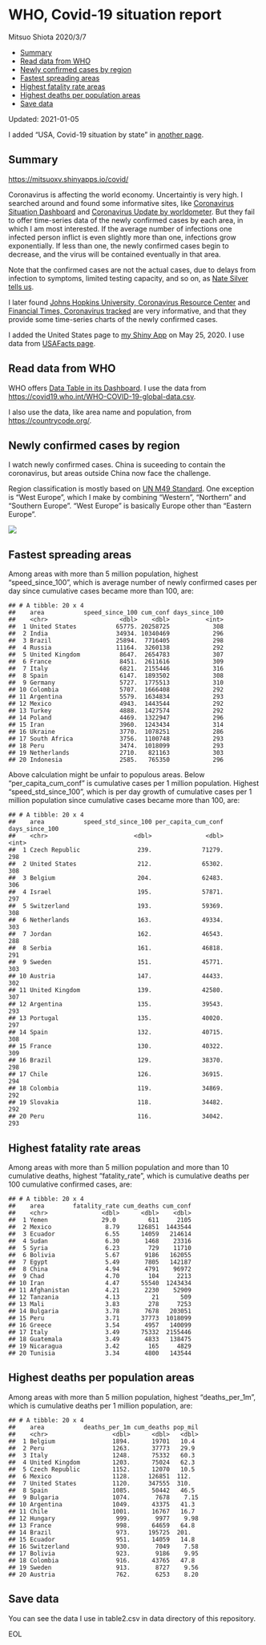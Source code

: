 WHO, Covid-19 situation report
================
Mitsuo Shiota
2020/3/7

  - [Summary](#summary)
  - [Read data from WHO](#read-data-from-who)
  - [Newly confirmed cases by region](#newly-confirmed-cases-by-region)
  - [Fastest spreading areas](#fastest-spreading-areas)
  - [Highest fatality rate areas](#highest-fatality-rate-areas)
  - [Highest deaths per population
    areas](#highest-deaths-per-population-areas)
  - [Save data](#save-data)

Updated: 2021-01-05

I added “USA, Covid-19 situation by state” in [another page](USA.md).

## Summary

<https://mitsuoxv.shinyapps.io/covid/>

Coronavirus is affecting the world economy. Uncertaintiy is very high. I
searched around and found some informative sites, like [Coronavirus
Situation
Dashboard](https://who.maps.arcgis.com/apps/opsdashboard/index.html#/c88e37cfc43b4ed3baf977d77e4a0667)
and [Coronavirus Update by
worldometer](https://www.worldometers.info/coronavirus/). But they fail
to offer time-series data of the newly confirmed cases by each area, in
which I am most interested. If the average number of infections one
infected person inflict is even slightly more than one, infections grow
exponentially. If less than one, the newly confirmed cases begin to
decrease, and the virus will be contained eventually in that area.

Note that the confirmed cases are not the actual cases, due to delays
from infection to symptoms, limited testing capacity, and so on, as
[Nate Silver tells
us](https://fivethirtyeight.com/features/coronavirus-case-counts-are-meaningless/).

I later found [Johns Hopkins University, Coronavirus Resource
Center](https://coronavirus.jhu.edu/) and [Financial Times, Coronavirus
tracked](https://www.ft.com/content/a26fbf7e-48f8-11ea-aeb3-955839e06441)
are very informative, and that they provide some time-series charts of
the newly confirmed cases.

I added the United States page to [my Shiny
App](https://mitsuoxv.shinyapps.io/covid/) on May 25, 2020. I use data
from [USAFacts
page](https://usafacts.org/visualizations/coronavirus-covid-19-spread-map/).

## Read data from WHO

WHO offers [Data Table in its Dashboard](https://covid19.who.int/table).
I use the data from
<https://covid19.who.int/WHO-COVID-19-global-data.csv>.

I also use the data, like area name and population, from
<https://countrycode.org/>.

## Newly confirmed cases by region

I watch newly confirmed cases. China is suceeding to contain the
coronavirus, but areas outside China now face the challenge.

Region classification is mostly based on [UN M49
Standard](https://unstats.un.org/unsd/methodology/m49/). One exception
is “West Europe”, which I make by combining “Western”, “Northern” and
“Southern Europe”. “West Europe” is basically Europe other than
“Eastern Europe”.

![](README_files/figure-gfm/chart-1.png)<!-- -->

## Fastest spreading areas

Among areas with more than 5 million population, highest
“speed\_since\_100”, which is average number of newly confirmed cases
per day since cumulative cases became more than 100, are:

    ## # A tibble: 20 x 4
    ##    area           speed_since_100 cum_conf days_since_100
    ##    <chr>                    <dbl>    <dbl>          <int>
    ##  1 United States           65775. 20258725            308
    ##  2 India                   34934. 10340469            296
    ##  3 Brazil                  25894.  7716405            298
    ##  4 Russia                  11164.  3260138            292
    ##  5 United Kingdom           8647.  2654783            307
    ##  6 France                   8451.  2611616            309
    ##  7 Italy                    6821.  2155446            316
    ##  8 Spain                    6147.  1893502            308
    ##  9 Germany                  5727.  1775513            310
    ## 10 Colombia                 5707.  1666408            292
    ## 11 Argentina                5579.  1634834            293
    ## 12 Mexico                   4943.  1443544            292
    ## 13 Turkey                   4888.  1427574            292
    ## 14 Poland                   4469.  1322947            296
    ## 15 Iran                     3960.  1243434            314
    ## 16 Ukraine                  3770.  1078251            286
    ## 17 South Africa             3756.  1100748            293
    ## 18 Peru                     3474.  1018099            293
    ## 19 Netherlands              2710.   821163            303
    ## 20 Indonesia                2585.   765350            296

Above calculation might be unfair to populous areas. Below
“per\_capita\_cum\_conf” is cumulative cases per 1 million population.
Highest “speed\_std\_since\_100”, which is per day growth of cumulative
cases per 1 million population since cumulative cases became more than
100, are:

    ## # A tibble: 20 x 4
    ##    area           speed_std_since_100 per_capita_cum_conf days_since_100
    ##    <chr>                        <dbl>               <dbl>          <int>
    ##  1 Czech Republic                239.              71279.            298
    ##  2 United States                 212.              65302.            308
    ##  3 Belgium                       204.              62483.            306
    ##  4 Israel                        195.              57871.            297
    ##  5 Switzerland                   193.              59369.            308
    ##  6 Netherlands                   163.              49334.            303
    ##  7 Jordan                        162.              46543.            288
    ##  8 Serbia                        161.              46818.            291
    ##  9 Sweden                        151.              45771.            303
    ## 10 Austria                       147.              44433.            302
    ## 11 United Kingdom                139.              42580.            307
    ## 12 Argentina                     135.              39543.            293
    ## 13 Portugal                      135.              40020.            297
    ## 14 Spain                         132.              40715.            308
    ## 15 France                        130.              40322.            309
    ## 16 Brazil                        129.              38370.            298
    ## 17 Chile                         126.              36915.            294
    ## 18 Colombia                      119.              34869.            292
    ## 19 Slovakia                      118.              34482.            292
    ## 20 Peru                          116.              34042.            293

## Highest fatality rate areas

Among areas with more than 5 million population and more than 10
cumulative deaths, highest “fatality\_rate”, which is cumulative deaths
per 100 cumulative confirmed cases, are:

    ## # A tibble: 20 x 4
    ##    area        fatality_rate cum_deaths cum_conf
    ##    <chr>               <dbl>      <dbl>    <dbl>
    ##  1 Yemen               29.0         611     2105
    ##  2 Mexico               8.79     126851  1443544
    ##  3 Ecuador              6.55      14059   214614
    ##  4 Sudan                6.30       1468    23316
    ##  5 Syria                6.23        729    11710
    ##  6 Bolivia              5.67       9186   162055
    ##  7 Egypt                5.49       7805   142187
    ##  8 China                4.94       4791    96972
    ##  9 Chad                 4.70        104     2213
    ## 10 Iran                 4.47      55540  1243434
    ## 11 Afghanistan          4.21       2230    52909
    ## 12 Tanzania             4.13         21      509
    ## 13 Mali                 3.83        278     7253
    ## 14 Bulgaria             3.78       7678   203051
    ## 15 Peru                 3.71      37773  1018099
    ## 16 Greece               3.54       4957   140099
    ## 17 Italy                3.49      75332  2155446
    ## 18 Guatemala            3.49       4833   138475
    ## 19 Nicaragua            3.42        165     4829
    ## 20 Tunisia              3.34       4800   143544

## Highest deaths per population areas

Among areas with more than 5 million population, highest
“deaths\_per\_1m”, which is cumulative deaths per 1 million
population, are:

    ## # A tibble: 20 x 4
    ##    area           deaths_per_1m cum_deaths pop_mil
    ##    <chr>                  <dbl>      <dbl>   <dbl>
    ##  1 Belgium                1894.      19701   10.4 
    ##  2 Peru                   1263.      37773   29.9 
    ##  3 Italy                  1248.      75332   60.3 
    ##  4 United Kingdom         1203.      75024   62.3 
    ##  5 Czech Republic         1152.      12070   10.5 
    ##  6 Mexico                 1128.     126851  112.  
    ##  7 United States          1120.     347555  310.  
    ##  8 Spain                  1085.      50442   46.5 
    ##  9 Bulgaria               1074.       7678    7.15
    ## 10 Argentina              1049.      43375   41.3 
    ## 11 Chile                  1001.      16767   16.7 
    ## 12 Hungary                 999.       9977    9.98
    ## 13 France                  998.      64659   64.8 
    ## 14 Brazil                  973.     195725  201.  
    ## 15 Ecuador                 951.      14059   14.8 
    ## 16 Switzerland             930.       7049    7.58
    ## 17 Bolivia                 923.       9186    9.95
    ## 18 Colombia                916.      43765   47.8 
    ## 19 Sweden                  913.       8727    9.56
    ## 20 Austria                 762.       6253    8.20

## Save data

You can see the data I use in table2.csv in data directory of this
repository.

EOL
